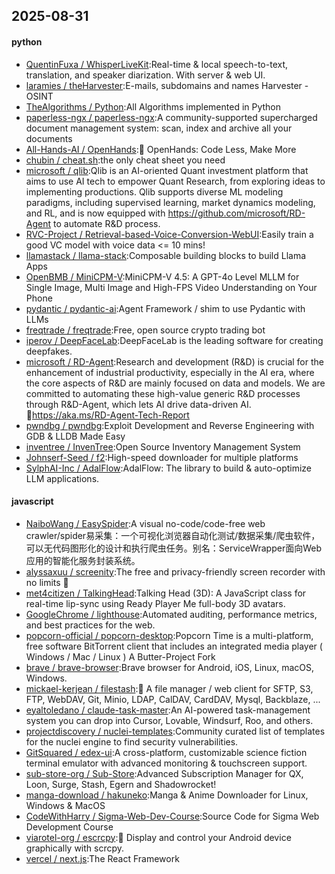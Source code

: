 ## 2025-08-31

#### python
* [QuentinFuxa / WhisperLiveKit](https://github.com/QuentinFuxa/WhisperLiveKit):Real-time & local speech-to-text, translation, and speaker diarization. With server & web UI.
* [laramies / theHarvester](https://github.com/laramies/theHarvester):E-mails, subdomains and names Harvester - OSINT
* [TheAlgorithms / Python](https://github.com/TheAlgorithms/Python):All Algorithms implemented in Python
* [paperless-ngx / paperless-ngx](https://github.com/paperless-ngx/paperless-ngx):A community-supported supercharged document management system: scan, index and archive all your documents
* [All-Hands-AI / OpenHands](https://github.com/All-Hands-AI/OpenHands):🙌 OpenHands: Code Less, Make More
* [chubin / cheat.sh](https://github.com/chubin/cheat.sh):the only cheat sheet you need
* [microsoft / qlib](https://github.com/microsoft/qlib):Qlib is an AI-oriented Quant investment platform that aims to use AI tech to empower Quant Research, from exploring ideas to implementing productions. Qlib supports diverse ML modeling paradigms, including supervised learning, market dynamics modeling, and RL, and is now equipped with https://github.com/microsoft/RD-Agent to automate R&D process.
* [RVC-Project / Retrieval-based-Voice-Conversion-WebUI](https://github.com/RVC-Project/Retrieval-based-Voice-Conversion-WebUI):Easily train a good VC model with voice data <= 10 mins!
* [llamastack / llama-stack](https://github.com/llamastack/llama-stack):Composable building blocks to build Llama Apps
* [OpenBMB / MiniCPM-V](https://github.com/OpenBMB/MiniCPM-V):MiniCPM-V 4.5: A GPT-4o Level MLLM for Single Image, Multi Image and High-FPS Video Understanding on Your Phone
* [pydantic / pydantic-ai](https://github.com/pydantic/pydantic-ai):Agent Framework / shim to use Pydantic with LLMs
* [freqtrade / freqtrade](https://github.com/freqtrade/freqtrade):Free, open source crypto trading bot
* [iperov / DeepFaceLab](https://github.com/iperov/DeepFaceLab):DeepFaceLab is the leading software for creating deepfakes.
* [microsoft / RD-Agent](https://github.com/microsoft/RD-Agent):Research and development (R&D) is crucial for the enhancement of industrial productivity, especially in the AI era, where the core aspects of R&D are mainly focused on data and models. We are committed to automating these high-value generic R&D processes through R&D-Agent, which lets AI drive data-driven AI. 🔗https://aka.ms/RD-Agent-Tech-Report
* [pwndbg / pwndbg](https://github.com/pwndbg/pwndbg):Exploit Development and Reverse Engineering with GDB & LLDB Made Easy
* [inventree / InvenTree](https://github.com/inventree/InvenTree):Open Source Inventory Management System
* [Johnserf-Seed / f2](https://github.com/Johnserf-Seed/f2):High-speed downloader for multiple platforms
* [SylphAI-Inc / AdalFlow](https://github.com/SylphAI-Inc/AdalFlow):AdalFlow: The library to build & auto-optimize LLM applications.

#### javascript
* [NaiboWang / EasySpider](https://github.com/NaiboWang/EasySpider):A visual no-code/code-free web crawler/spider易采集：一个可视化浏览器自动化测试/数据采集/爬虫软件，可以无代码图形化的设计和执行爬虫任务。别名：ServiceWrapper面向Web应用的智能化服务封装系统。
* [alyssaxuu / screenity](https://github.com/alyssaxuu/screenity):The free and privacy-friendly screen recorder with no limits 🎥
* [met4citizen / TalkingHead](https://github.com/met4citizen/TalkingHead):Talking Head (3D): A JavaScript class for real-time lip-sync using Ready Player Me full-body 3D avatars.
* [GoogleChrome / lighthouse](https://github.com/GoogleChrome/lighthouse):Automated auditing, performance metrics, and best practices for the web.
* [popcorn-official / popcorn-desktop](https://github.com/popcorn-official/popcorn-desktop):Popcorn Time is a multi-platform, free software BitTorrent client that includes an integrated media player ( Windows / Mac / Linux ) A Butter-Project Fork
* [brave / brave-browser](https://github.com/brave/brave-browser):Brave browser for Android, iOS, Linux, macOS, Windows.
* [mickael-kerjean / filestash](https://github.com/mickael-kerjean/filestash):📁 A file manager / web client for SFTP, S3, FTP, WebDAV, Git, Minio, LDAP, CalDAV, CardDAV, Mysql, Backblaze, ...
* [eyaltoledano / claude-task-master](https://github.com/eyaltoledano/claude-task-master):An AI-powered task-management system you can drop into Cursor, Lovable, Windsurf, Roo, and others.
* [projectdiscovery / nuclei-templates](https://github.com/projectdiscovery/nuclei-templates):Community curated list of templates for the nuclei engine to find security vulnerabilities.
* [GitSquared / edex-ui](https://github.com/GitSquared/edex-ui):A cross-platform, customizable science fiction terminal emulator with advanced monitoring & touchscreen support.
* [sub-store-org / Sub-Store](https://github.com/sub-store-org/Sub-Store):Advanced Subscription Manager for QX, Loon, Surge, Stash, Egern and Shadowrocket!
* [manga-download / hakuneko](https://github.com/manga-download/hakuneko):Manga & Anime Downloader for Linux, Windows & MacOS
* [CodeWithHarry / Sigma-Web-Dev-Course](https://github.com/CodeWithHarry/Sigma-Web-Dev-Course):Source Code for Sigma Web Development Course
* [viarotel-org / escrcpy](https://github.com/viarotel-org/escrcpy):📱 Display and control your Android device graphically with scrcpy.
* [vercel / next.js](https://github.com/vercel/next.js):The React Framework
